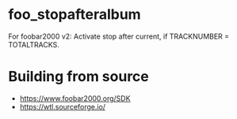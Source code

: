 # foo_stopafteralbum
For foobar2000 v2: Activate stop after current, if TRACKNUMBER = TOTALTRACKS.

# Building from source
* https://www.foobar2000.org/SDK
* https://wtl.sourceforge.io/
